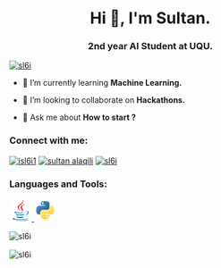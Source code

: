 <h1 align="center">Hi 👋, I'm Sultan.</h1>
<h3 align="center">2nd year AI Student at UQU.</h3>

<p align="left"> <a href="https://github.com/ryo-ma/github-profile-trophy"><img src="https://github-profile-trophy.vercel.app/?username=sl6i" alt="sl6i" /></a> </p>

- 🌱 I’m currently learning **Machine Learning.**

- 👯 I’m looking to collaborate on **Hackathons.**

- 💬 Ask me about **How to start ?**

<h3 align="left">Connect with me:</h3>
<p align="left">
<a href="https://twitter.com/isl6i1" target="blank"><img align="center" src="https://raw.githubusercontent.com/rahuldkjain/github-profile-readme-generator/master/src/images/icons/Social/twitter.svg" alt="isl6i1" height="30" width="40" /></a>
<a href="https://linkedin.com/in/sultan alaqili" target="blank"><img align="center" src="https://raw.githubusercontent.com/rahuldkjain/github-profile-readme-generator/master/src/images/icons/Social/linked-in-alt.svg" alt="sultan alaqili" height="30" width="40" /></a>
<a href="https://www.leetcode.com/sl6i" target="blank"><img align="center" src="https://raw.githubusercontent.com/rahuldkjain/github-profile-readme-generator/master/src/images/icons/Social/leet-code.svg" alt="sl6i" height="30" width="40" /></a>
</p>

<h3 align="left">Languages and Tools:</h3>
<p align="left"> <a href="https://www.java.com" target="_blank" rel="noreferrer"> <img src="https://raw.githubusercontent.com/devicons/devicon/master/icons/java/java-original.svg" alt="java" width="40" height="40"/> </a> <a href="https://www.python.org" target="_blank" rel="noreferrer"> <img src="https://raw.githubusercontent.com/devicons/devicon/master/icons/python/python-original.svg" alt="python" width="40" height="40"/> </a> </p>

<p><img align="center" src="https://github-readme-stats.vercel.app/api/top-langs?username=sl6i&show_icons=true&locale=en&layout=compact" alt="sl6i" /></p>

<p><img align="center" src="https://github-readme-streak-stats.herokuapp.com/?user=sl6i&" alt="sl6i" /></p>
